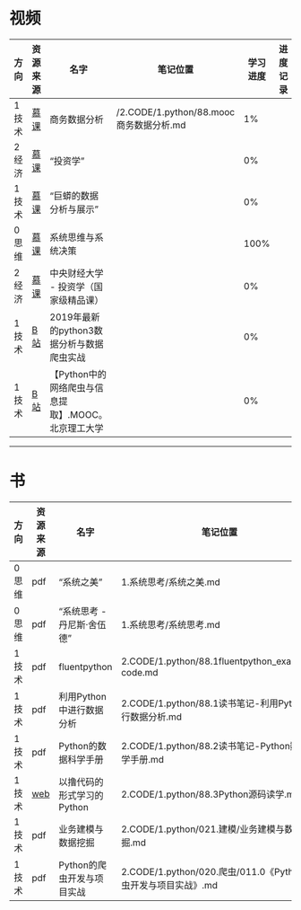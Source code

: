 
# 视频

方向 | 资源来源 | 名字 | 笔记位置 | 学习进度 | 进度记录
|--- |---|---|---|---|---|
1技术 | [慕课](https://www.icourse163.org/) | 商务数据分析 | /2.CODE/1.python/88.mooc商务数据分析.md | 1% | 
2经济 | [慕课](https://www.icourse163.org/) | “投资学” |  | 0% | 
1技术 | [慕课](https://www.icourse163.org/) | “巨蟒的数据分析与展示” |  | 0% | 
0思维 | [慕课](https://www.icourse163.org/) | 系统思维与系统决策 |  | 100% | 
2经济 | [慕课](https://www.icourse163.org/) | 中央财经大学 - 投资学（国家级精品课） |  | 0% | 
1技术 | [B站](https://www.bilibili.com/) | 2019年最新的python3数据分析与数据爬虫实战 |  | 0% | 
1技术 | [B站](https://www.bilibili.com/) | 【Python中的网络爬虫与信息提取】.MOOC。北京理工大学 |  | 0% | 


---
# 书
 
方向 | 资源来源 | 名字 | 笔记位置 | 学习进度 | 进度记录
|--- |---|---|---|---|---|
0思维 | pdf | “系统之美” | 1.系统思考/系统之美.md | 100% | 
0思维 | pdf | “系统思考 - 丹尼斯·舍伍德” | 1.系统思考/系统思考.md | 100% | 
1技术 | pdf | fluentpython | 2.CODE/1.python/88.1fluentpython_example-code.md | 0 | 
1技术 | pdf | 利用Python中进行数据分析 | 2.CODE/1.python/88.1读书笔记-利用Python进行数据分析.md | 0 | 
1技术 | pdf | Python的数据科学手册 | 2.CODE/1.python/88.2读书笔记-Python数据科学手册.md | 0 | 
1技术 | [web](https://github.com/xianhu/LearnPython) | 以撸代码的形式学习的Python | 2.CODE/1.python/88.3Python源码读学.md | 1% | 
1技术 | pdf | 业务建模与数据挖掘 | 2.CODE/1.python/021.建模/业务建模与数据挖掘.md | 1% | 
1技术 | pdf | Python的爬虫开发与项目实战 | 2.CODE/1.python/020.爬虫/011.0《Python爬虫开发与项目实战》.md | 1% | 
